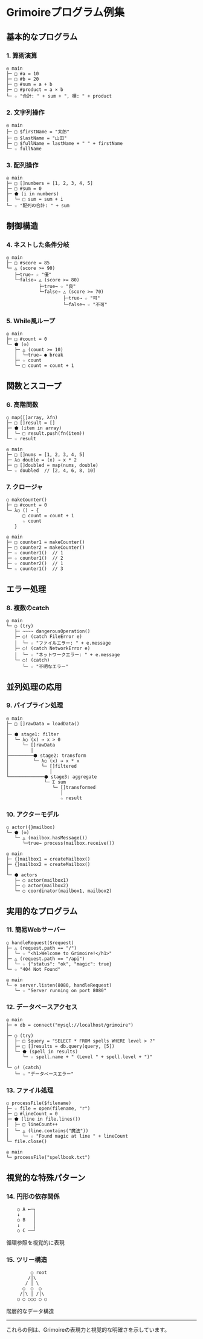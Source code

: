 # Grimoireプログラム例集

## 基本的なプログラム

### 1. 算術演算
```
◎ main
├─ □ #a = 10
├─ □ #b = 20
├─ □ #sum = a + b
├─ □ #product = a × b
└─ ☆ "合計: " + sum + ", 積: " + product
```

### 2. 文字列操作
```
◎ main
├─ □ $firstName = "太郎"
├─ □ $lastName = "山田"
├─ □ $fullName = lastName + " " + firstName
└─ ☆ fullName
```

### 3. 配列操作
```
◎ main
├─ □ []numbers = [1, 2, 3, 4, 5]
├─ □ #sum = 0
├─ ⬟ (i in numbers)
│  └─ □ sum = sum + i
└─ ☆ "配列の合計: " + sum
```

## 制御構造

### 4. ネストした条件分岐
```
◎ main
├─ □ #score = 85
└─ △ (score >= 90)
   ├─true→ ☆ "優"
   └─false→ △ (score >= 80)
            ├─true→ ☆ "良"
            └─false→ △ (score >= 70)
                     ├─true→ ☆ "可"
                     └─false→ ☆ "不可"
```

### 5. While風ループ
```
◎ main
├─ □ #count = 0
└─ ⬟ (∞)
   ├─ △ (count >= 10)
   │  └─true→ ● break
   ├─ ☆ count
   └─ □ count = count + 1
```

## 関数とスコープ

### 6. 高階関数
```
○ map([]array, λfn)
├─ □ []result = []
├─ ⬟ (item in array)
│  └─ □ result.push(fn(item))
└─ ☆ result

◎ main
├─ □ []nums = [1, 2, 3, 4, 5]
├─ λ○ double = (x) → x * 2
├─ □ []doubled = map(nums, double)
└─ ☆ doubled  // [2, 4, 6, 8, 10]
```

### 7. クロージャ
```
○ makeCounter()
├─ □ #count = 0
└─ λ○ () → {
      □ count = count + 1
      ☆ count
   }

◎ main
├─ □ counter1 = makeCounter()
├─ □ counter2 = makeCounter()
├─ ☆ counter1()  // 1
├─ ☆ counter1()  // 2
├─ ☆ counter2()  // 1
└─ ☆ counter1()  // 3
```

## エラー処理

### 8. 複数のcatch
```
◎ main
└─ ○ (try)
   ├─ ~~~~ dangerousOperation()
   ├─ ○! (catch FileError e)
   │  └─ ☆ "ファイルエラー: " + e.message
   ├─ ○! (catch NetworkError e)
   │  └─ ☆ "ネットワークエラー: " + e.message
   └─ ○! (catch)
      └─ ☆ "不明なエラー"
```

## 並列処理の応用

### 9. パイプライン処理
```
◎ main
├─ □ []rawData = loadData()
│
├─ ⬢ stage1: filter
│  └─ λ○ (x) → x > 0
│     └─ []rawData
│        │
├─────────⬢ stage2: transform
│         └─ λ○ (x) → x * x
│            └─ []filtered
│               │
└─────────────⬢ stage3: aggregate
              └─ Σ sum
                 └─ []transformed
                    │
                    ☆ result
```

### 10. アクターモデル
```
○ actor({}mailbox)
└─ ⬟ (∞)
   └─ △ (mailbox.hasMessage())
      └─true→ process(mailbox.receive())

◎ main
├─ {}mailbox1 = createMailbox()
├─ {}mailbox2 = createMailbox()
│
└─ ⬢ actors
   ├─ ○ actor(mailbox1)
   ├─ ○ actor(mailbox2)
   └─ ○ coordinator(mailbox1, mailbox2)
```

## 実用的なプログラム

### 11. 簡易Webサーバー
```
○ handleRequest($request)
├─ △ (request.path == "/")
│  └─ ☆ "<h1>Welcome to Grimoire!</h1>"
├─ △ (request.path == "/api")
│  └─ ☆ {"status": "ok", "magic": true}
└─ ☆ "404 Not Found"

◎ main
└─ ✡ server.listen(8080, handleRequest)
   └─ ☆ "Server running on port 8080"
```

### 12. データベースアクセス
```
◎ main
├─ ✡ db = connect("mysql://localhost/grimoire")
│
├─ ○ (try)
│  ├─ □ $query = "SELECT * FROM spells WHERE level > ?"
│  ├─ □ []results = db.query(query, [5])
│  └─ ⬟ (spell in results)
│     └─ ☆ spell.name + " (Level " + spell.level + ")"
│
└─ ○! (catch)
   └─ ☆ "データベースエラー"
```

### 13. ファイル処理
```
○ processFile($filename)
├─ ☆ file = open(filename, "r")
├─ □ #lineCount = 0
├─ ⬟ (line in file.lines())
│  ├─ □ lineCount++
│  └─ △ (line.contains("魔法"))
│     └─ ☆ "Found magic at line " + lineCount
└─ file.close()

◎ main
└─ processFile("spellbook.txt")
```

## 視覚的な特殊パターン

### 14. 円形の依存関係
```
    ○ A ←─┐
    ↓     │
    ○ B   │
    ↓     │
    ○ C ──┘
```
循環参照を視覚的に表現

### 15. ツリー構造
```
         ○ root
        /│\
       / │ \
      ○  ○  ○
     /│\ │ /│\
    ○ ○ ○○○ ○ ○
```
階層的なデータ構造

---

これらの例は、Grimoireの表現力と視覚的な明確さを示しています。